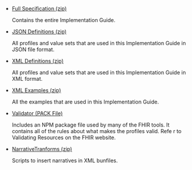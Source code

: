 <div xmlns="http://www.w3.org/1999/xhtml" xmlns:xsi="http://www.w3.org/2001/XMLSchema-instance" xsi:schemaLocation="http://hl7.org/fhir ../../input-cache/schemas-r5/fhir-single.xsd">

<ul>
<li><a href="full-ig.zip">Full Specification (zip)</a><p>Contains the entire Implementation Guide.</p></li>
<li><a href="definitions.json.zip">JSON Definitions (zip)</a><p>All profiles and value sets that are used in this Implementation Guide in JSON file format.</p></li>
<li><a href="definitions.xml.zip">XML Definitions (zip)</a><p>All profiles and value sets that are used in this Implementation Guide in XML format.</p></li>
<li><a href="examples.xml.zip">XML Examples (zip)</a><p>All the examples that are used in this Implementation Guide.</p></li>
<li><a href="validator-hl7.fhir.us.pq-cmc.pack">Validator (PACK File)</a><p>Includes an NPM package file used by many of the FHIR tools. It contains all of the rules about what makes the profiles valid. Refe r to Validating Resources on the FHIR website.</p></li>
<li><a href="NarrativeTranform.zip">NarrativeTranforms (zip)</a><p>Scripts to insert narratives in XML bunfiles.</p></li>
</ul>

</div>